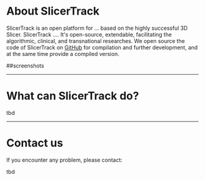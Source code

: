 # About SlicerTrack
SlicerTrack is an open platform for ... based on the highly successful 3D Slicer. SlicerTrack .... It's open-source, extendable, facilitating the algorithmic, clinical, and transnational researches. We open source the code of SlicerTrack on [GitHub](link) for compilation and further development, and at the same time provide a compiled version.

##screenshots

***
# What can SlicerTrack do?

tbd

***
# Contact us
If you encounter any problem, please contact:

tbd

